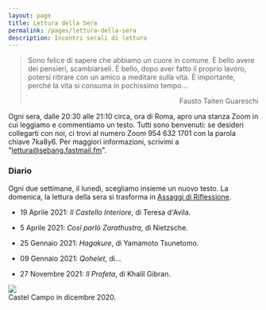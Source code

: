 ```yaml
---
layout: page
title: Lettura della Sera
permalink: /pages/lettura-della-sera
description: Incontri serali di lettura
---
```


> Sono felice di sapere che abbiamo un cuore in comune.
È bello avere dei pensieri, scambiarseli.
È bello, dopo aver fatto il proprio lavoro, potersi ritirare con un amico a meditare sulla vita.
È importante, perché la vita si consuma in pochissimo tempo...
> <div style="text-align: right"> Fausto Taiten Guareschi </div>

Ogni sera, dalle 20:30 alle 21:10 circa, ora di Roma, apro una stanza Zoom 
in cui leggiamo e commentiamo un testo.
Tutti sono benvenuti: 
se desideri collegarti con noi, 
ci trovi al numero Zoom
954 632 1701
con la parola chiave 
7ka8y6.
Per maggiori informazioni, scrivimi a "lettura@sebang.fastmail.fm".

### Diario

Ogni due settimane, il lunedì, scegliamo insieme un nuovo testo.
La domenica, la lettura della sera si trasforma in
[Assaggi di Riflessione](https://officinadelloyoga.it/assaggi-di-riflessione/).

* 19 Aprile 2021:
	_Il Castello Interiore_, di Teresa d'Avila.

* 5 Aprile 2021:
	_Così parlò Zarathustra_, di Nietzsche.

* 25 Gennaio 2021:
	_Hagakure_, di Yamamoto Tsunetomo.

* 09 Gennaio 2021:
	_Qohelet_, di...

* 27 Novembre 2021:
	_Il Profeta_, di Khalil Gibran.


<div class="col">
	<div class="col-sm mt-3 mt-md-0">
    <img class="col three" src="{{ site.baseurl }}/assets/img/Castello_Campo_low-resolution.jpg">
	</div>
</div>
<div class="caption">
	Castel Campo in dicembre 2020.
</div>

